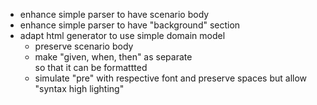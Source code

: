 
- enhance simple parser to have scenario body
- enhance simple parser to have "background" section
- adapt html generator to use simple domain model
  - preserve scenario body 
  - make "given, when, then" as separate <div/> so that it can be formattted
  - simulate "pre" with respective font and preserve spaces but allow "syntax high lighting"